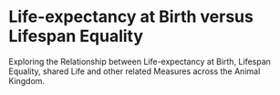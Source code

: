 Life-expectancy at Birth versus Lifespan Equality
=================================================

Exploring the Relationship between Life-expectancy at Birth, Lifespan Equality, shared
Life and other related Measures across the Animal Kingdom.